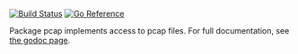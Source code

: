 [![Build Status](https://github.com/0intro/pcap/workflows/Go/badge.svg)](https://github.com/0intro/pcap/actions/workflows/go.yml)
[![Go Reference](https://pkg.go.dev/badge/github.com/0intro/pcap.svg)](https://pkg.go.dev/github.com/0intro/pcap)

Package pcap implements access to pcap files.
For full documentation, see [the godoc page](http://godoc.org/github.com/0intro/pcap).
